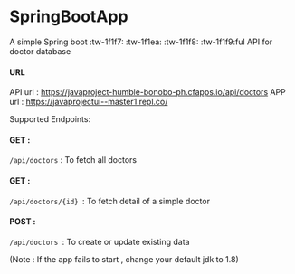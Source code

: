 # SpringBootApp

A simple Spring boot :tw-1f1f7: :tw-1f1ea: :tw-1f1f8: :tw-1f1f9:ful API for doctor database


#### URL 
API url   : https://javaproject-humble-bonobo-ph.cfapps.io/api/doctors
APP url  :  https://javaprojectui--master1.repl.co/


Supported Endpoints:

#### GET : 
`/api/doctors` : To fetch all doctors

#### GET : 
`/api/doctors/{id} `: To fetch detail of a simple doctor

#### POST : 
`/api/doctors `: To create or update existing data


(Note : If the app fails to start , change your default jdk to 1.8)


